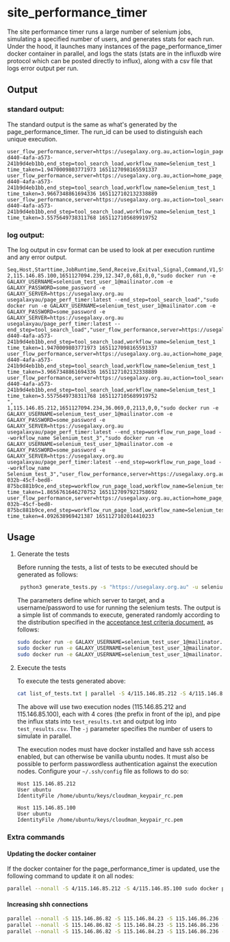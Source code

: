# site_performance_timer

The site performance timer runs a large number of selenium jobs, simulating a specified number of users, and
generates stats for each run. Under the hood, it launches many instances of the page_performance_timer docker container
in parallel, and logs the stats (stats are in the influxdb wire protocol which can be posted directly to influx),
along with a csv file that logs error output per run.

## Output

### standard output:

The standard output is the same as what's generated by the page_performance_timer. The run_id can be used to
distinguish each unique execution.
```
user_flow_performance,server=https://usegalaxy.org.au,action=login_page_load,run_id=079473df-d440-4afa-a573-241b9d4eb1bb,end_step=tool_search_load,workflow_name=Selenium_test_1 time_taken=1.9470009803771973 1651127098165591337
user_flow_performance,server=https://usegalaxy.org.au,action=home_page_load,run_id=079473df-d440-4afa-a573-241b9d4eb1bb,end_step=tool_search_load,workflow_name=Selenium_test_1 time_taken=3.9667348861694336 1651127102132338889
user_flow_performance,server=https://usegalaxy.org.au,action=tool_search_load,run_id=079473df-d440-4afa-a573-241b9d4eb1bb,end_step=tool_search_load,workflow_name=Selenium_test_1 time_taken=3.5575649738311768 1651127105689919752
```

### log output:

The log output in csv format can be used to look at per execution runtime and any error output.

```csv
Seq,Host,Starttime,JobRuntime,Send,Receive,Exitval,Signal,Command,V1,Stdout,Stderr
2,115.146.85.100,1651127094.239,12.347,0,681,0,0,"sudo docker run -e GALAXY_USERNAME=selenium_test_user_1@mailinator.com -e GALAXY_PASSWORD=some_password -e GALAXY_SERVER=https://usegalaxy.org.au usegalaxyau/page_perf_timer:latest --end_step=tool_search_load","sudo docker run -e GALAXY_USERNAME=selenium_test_user_1@mailinator.com -e GALAXY_PASSWORD=some_password -e GALAXY_SERVER=https://usegalaxy.org.au usegalaxyau/page_perf_timer:latest --end_step=tool_search_load","user_flow_performance,server=https://usegalaxy.org.au,action=login_page_load,run_id=079473df-d440-4afa-a573-241b9d4eb1bb,end_step=tool_search_load,workflow_name=Selenium_test_1 time_taken=1.9470009803771973 1651127098165591337
user_flow_performance,server=https://usegalaxy.org.au,action=home_page_load,run_id=079473df-d440-4afa-a573-241b9d4eb1bb,end_step=tool_search_load,workflow_name=Selenium_test_1 time_taken=3.9667348861694336 1651127102132338889
user_flow_performance,server=https://usegalaxy.org.au,action=tool_search_load,run_id=079473df-d440-4afa-a573-241b9d4eb1bb,end_step=tool_search_load,workflow_name=Selenium_test_1 time_taken=3.5575649738311768 1651127105689919752
",
1,115.146.85.212,1651127094.234,36.069,0,2113,0,0,"sudo docker run -e GALAXY_USERNAME=selenium_test_user_1@mailinator.com -e GALAXY_PASSWORD=some_password -e GALAXY_SERVER=https://usegalaxy.org.au usegalaxyau/page_perf_timer:latest --end_step=workflow_run_page_load --workflow_name Selenium_test_3","sudo docker run -e GALAXY_USERNAME=selenium_test_user_1@mailinator.com -e GALAXY_PASSWORD=some_password -e GALAXY_SERVER=https://usegalaxy.org.au usegalaxyau/page_perf_timer:latest --end_step=workflow_run_page_load --workflow_name Selenium_test_3","user_flow_performance,server=https://usegalaxy.org.au,action=login_page_load,run_id=0bb2abe4-032b-45cf-bed8-875bc881b9ce,end_step=workflow_run_page_load,workflow_name=Selenium_test_3 time_taken=1.8656761646270752 1651127097921758692
user_flow_performance,server=https://usegalaxy.org.au,action=home_page_load,run_id=0bb2abe4-032b-45cf-bed8-875bc881b9ce,end_step=workflow_run_page_load,workflow_name=Selenium_test_3 time_taken=4.092638969421387 1651127102014410233
```

## Usage

1. Generate the tests

   Before running the tests, a list of tests to be executed should be generated as follows:
   ```bash
    python3 generate_tests.py -s "https://usegalaxy.org.au" -u selenium_test_user_1@mailinator.com -p "some_password" --num_tests 1000 > list_of_tests.txt
   ```

    The parameters define which server to target, and a username/password to use for running the selenium tests. The output is a simple list of commands to execute, generated randomly according to the distribution specified
    in the [acceptance test criteria document](https://docs.google.com/document/d/1uwB1EWWWFhbKdureI0Vocc5a6aP9t7UQiusntARjMeQ/edit), as follows:

    ```bash
    sudo docker run -e GALAXY_USERNAME=selenium_test_user_1@mailinator.com -e GALAXY_PASSWORD=some_password -e GALAXY_SERVER=https://usegalaxy.org.au usegalaxyau/page_perf_timer:latest --end_step=workflow_run_page_load --workflow_name Selenium_test_3
    sudo docker run -e GALAXY_USERNAME=selenium_test_user_1@mailinator.com -e GALAXY_PASSWORD=some_password -e GALAXY_SERVER=https://usegalaxy.org.au usegalaxyau/page_perf_timer:latest --end_step=tool_search_load
    sudo docker run -e GALAXY_USERNAME=selenium_test_user_1@mailinator.com -e GALAXY_PASSWORD=some_password -e GALAXY_SERVER=https://usegalaxy.org.au usegalaxyau/page_perf_timer:latest --end_step=workflow_history_summary_load --workflow_name Selenium_test_3
    ```

2. Execute the tests

    To execute the tests generated above:
    ```bash
    cat list_of_tests.txt | parallel -S 4/115.146.85.212 -S 4/115.146.85.100 -j 1 --results test_results.csv > test_results.txt
    ```

    The above will use two execution nodes (115.146.85.212 and 115.146.85.100), each with 4 cores (the prefix in front of the ip),
    and pipe the influx stats into `test_results.txt` and output log into `test_results.csv`. The `-j` parameter specifies the number
    of users to simulate in parallel.

    The execution nodes must have docker installed and have ssh access enabled, but can otherwise be vanilla ubuntu nodes.
    It must also be possible to perform passwordless authentication against the execution nodes. Configure your
    `~/.ssh/config` file as follows to do so:
    ```
    Host 115.146.85.212
    User ubuntu
    IdentityFile /home/ubuntu/keys/cloudman_keypair_rc.pem

    Host 115.146.85.100
    User ubuntu
    IdentityFile /home/ubuntu/keys/cloudman_keypair_rc.pem
    ```

### Extra commands

#### Updating the docker container
If the docker container for the page_performance_timer is updated, use the following command to update it on all nodes:
```bash
parallel --nonall -S 4/115.146.85.212 -S 4/115.146.85.100 sudo docker pull usegalaxyau/page_perf_timer:latest
```

#### Increasing shh connections
```bash
parallel --nonall -S 115.146.86.82 -S 115.146.84.23 -S 115.146.86.236 -S 115.146.86.71 -S 115.146.84.220 -S 115.146.84.115 'sudo grep -q "^MaxSessions" /etc/ssh/sshd_config && sudo sed "s/^MaxSessions.*/MaxSessions 50/" -i /etc/ssh/sshd_config || sudo sed "$ a\MaxSessions 50" -i /etc/ssh/sshd_config'
parallel --nonall -S 115.146.86.82 -S 115.146.84.23 -S 115.146.86.236 -S 115.146.86.71 -S 115.146.84.220 -S 115.146.84.115 'sudo grep -q "^MaxStartups" /etc/ssh/sshd_config && sudo sed "s/^MaxStartups.*/MaxStartups 100:30:1000/" -i /etc/ssh/sshd_config || sudo sed "$ a\MaxStartups 100:30:1000" -i /etc/ssh/sshd_config'
parallel --nonall -S 115.146.86.82 -S 115.146.84.23 -S 115.146.86.236 -S 115.146.86.71 -S 115.146.84.220 -S 115.146.84.115 sudo service ssh restart
```

